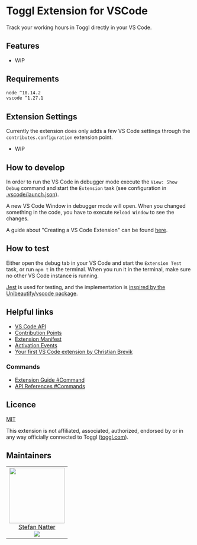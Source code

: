 # Toggl Extension for VSCode

Track your working hours in Toggl directly in your VS Code.

## Features

- WIP

## Requirements

```sh
node ^10.14.2
vscode ^1.27.1
```

## Extension Settings

Currently the extension does only adds a few VS Code settings through
the `contributes.configuration` extension point.

- WIP

## How to develop

In order to run the VS Code in debugger mode execute the `View: Show Debug`
command and start the `Extension` task (see configuration in
[.vscode/launch.json](.vscode/launch.json)).

A new VS Code Window in debugger mode will open. When you changed something in
the code, you have to execute `Reload Window` to see the changes.

A guide about "Creating a VS Code Extension" can be found [here](https://code.visualstudio.com/api).

## How to test

Either open the debug tab in your VS Code and start the `Extension Test` task,
or run `npm t` in the terminal. When you run it in the terminal, make sure no
other VS Code instance is running.

[Jest](https://jestjs.io/) is used for testing, and the implementation is
[inspired by the Unibeautify/vscode package](https://github.com/Unibeautify/vscode/tree/82e360ff73516c213fea0fa6c2740f0cd53d581b/test).

## Helpful links

- [VS Code API](https://code.visualstudio.com/api/references/vscode-api)
- [Contribution Points](https://code.visualstudio.com/api/references/contribution-points)
- [Extension Manifest](https://code.visualstudio.com/api/references/extension-manifest)
- [Activation Events](https://code.visualstudio.com/api/references/activation-events)
- [Your first VS Code extension by Christian Brevik](https://blog.novanet.no/your-first-vs-code-extension/)

### Commands

- [Extension Guide #Command](https://code.visualstudio.com/api/extension-guides/command)
- [API References #Commands](https://code.visualstudio.com/api/references/vscode-api#commands)

## Licence

[MIT](./LICENCE)

This extension is not affiliated, associated, authorized, endorsed by or in any
way officially connected to Toggl ([toggl.com](https://toggl.com)).

## Maintainers

<table>
  <tbody>
    <tr>
      <td align="center">
        <a href="https://github.com/natterstefan">
          <img width="150" height="150" src="https://github.com/natterstefan.png?v=3&s=150">
          </br>
          Stefan Natter
        </a>
        <div>
          <a href="https://twitter.com/natterstefan">
            <img src="https://img.shields.io/twitter/follow/natterstefan.svg?style=social&label=Follow" />
          </a>
        </div>
      </td>
    </tr>
  <tbody>
</table>